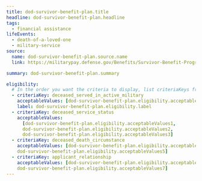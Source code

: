 ```yaml
---
title: dod-survivor-benefit-plan.title
headline: dod-survivor-benefit-plan.headline
tags:
  - financial assistance
lifeEvents:
  - death-of-a-loved-one
  - military-service
source:
  name: dod-survivor-benefit-plan.source.name
  link: https://militarypay.defense.gov/Benefits/Survivor-Benefit-Program/

summary: dod-survivor-benefit-plan.summary

eligibility:
  # In the order you want the criteria to display, list criteriaKeys from the csv here, each followed by a comma-separated list of which values indicate eligibility for that criteria. Wrap individual values in quotes if they have inner commas.
  - criteriaKey: deceased_served_in_active_military
    acceptableValues: [dod-survivor-benefit-plan.eligibility.acceptableValues]
    label: dod-survivor-benefit-plan.eligibility.label
  - criteriaKey: deceased_service_status
    acceptableValues:
      [dod-survivor-benefit-plan.eligibility.acceptableValues1, 
      dod-survivor-benefit-plan.eligibility.acceptableValues2, 
      dod-survivor-benefit-plan.eligibility.acceptableValues3]
  - criteriaKey: deceased_death_circumstance
    acceptableValues: [dod-survivor-benefit-plan.eligibility.acceptableValues4, 
    dod-survivor-benefit-plan.eligibility.acceptableValues5]
  - criteriaKey: applicant_relationship
    acceptableValues: [dod-survivor-benefit-plan.eligibility.acceptableValues6, 
    dod-survivor-benefit-plan.eligibility.acceptableValues7]
---
```

